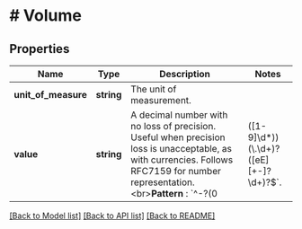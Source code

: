 # # Volume

## Properties

Name | Type | Description | Notes
------------ | ------------- | ------------- | -------------
**unit_of_measure** | **string** | The unit of measurement. |
**value** | **string** | A decimal number with no loss of precision. Useful when precision loss is unacceptable, as with currencies. Follows RFC7159 for number representation. &lt;br&gt;**Pattern** : &#x60;^-?(0|([1-9]\\d*))(\\.\\d+)?([eE][+-]?\\d+)?$&#x60;. |

[[Back to Model list]](../../README.md#models) [[Back to API list]](../../README.md#endpoints) [[Back to README]](../../README.md)
